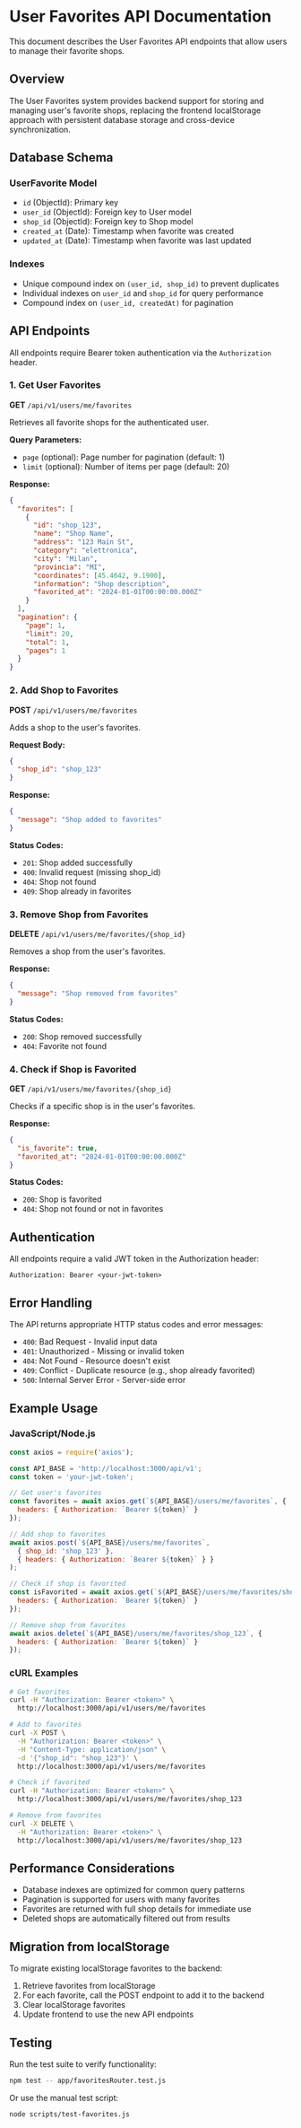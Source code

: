 # User Favorites API Documentation

This document describes the User Favorites API endpoints that allow users to manage their favorite shops.

## Overview

The User Favorites system provides backend support for storing and managing user's favorite shops, replacing the frontend localStorage approach with persistent database storage and cross-device synchronization.

## Database Schema

### UserFavorite Model
- `id` (ObjectId): Primary key
- `user_id` (ObjectId): Foreign key to User model
- `shop_id` (ObjectId): Foreign key to Shop model  
- `created_at` (Date): Timestamp when favorite was created
- `updated_at` (Date): Timestamp when favorite was last updated

### Indexes
- Unique compound index on `(user_id, shop_id)` to prevent duplicates
- Individual indexes on `user_id` and `shop_id` for query performance
- Compound index on `(user_id, createdAt)` for pagination

## API Endpoints

All endpoints require Bearer token authentication via the `Authorization` header.

### 1. Get User Favorites

**GET** `/api/v1/users/me/favorites`

Retrieves all favorite shops for the authenticated user.

**Query Parameters:**
- `page` (optional): Page number for pagination (default: 1)
- `limit` (optional): Number of items per page (default: 20)

**Response:**
```json
{
  "favorites": [
    {
      "id": "shop_123",
      "name": "Shop Name",
      "address": "123 Main St",
      "category": "elettronica",
      "city": "Milan",
      "provincia": "MI",
      "coordinates": [45.4642, 9.1900],
      "information": "Shop description",
      "favorited_at": "2024-01-01T00:00:00.000Z"
    }
  ],
  "pagination": {
    "page": 1,
    "limit": 20,
    "total": 1,
    "pages": 1
  }
}
```

### 2. Add Shop to Favorites

**POST** `/api/v1/users/me/favorites`

Adds a shop to the user's favorites.

**Request Body:**
```json
{
  "shop_id": "shop_123"
}
```

**Response:**
```json
{
  "message": "Shop added to favorites"
}
```

**Status Codes:**
- `201`: Shop added successfully
- `400`: Invalid request (missing shop_id)
- `404`: Shop not found
- `409`: Shop already in favorites

### 3. Remove Shop from Favorites

**DELETE** `/api/v1/users/me/favorites/{shop_id}`

Removes a shop from the user's favorites.

**Response:**
```json
{
  "message": "Shop removed from favorites"
}
```

**Status Codes:**
- `200`: Shop removed successfully
- `404`: Favorite not found

### 4. Check if Shop is Favorited

**GET** `/api/v1/users/me/favorites/{shop_id}`

Checks if a specific shop is in the user's favorites.

**Response:**
```json
{
  "is_favorite": true,
  "favorited_at": "2024-01-01T00:00:00.000Z"
}
```

**Status Codes:**
- `200`: Shop is favorited
- `404`: Shop not found or not in favorites

## Authentication

All endpoints require a valid JWT token in the Authorization header:

```
Authorization: Bearer <your-jwt-token>
```

## Error Handling

The API returns appropriate HTTP status codes and error messages:

- `400`: Bad Request - Invalid input data
- `401`: Unauthorized - Missing or invalid token
- `404`: Not Found - Resource doesn't exist
- `409`: Conflict - Duplicate resource (e.g., shop already favorited)
- `500`: Internal Server Error - Server-side error

## Example Usage

### JavaScript/Node.js
```javascript
const axios = require('axios');

const API_BASE = 'http://localhost:3000/api/v1';
const token = 'your-jwt-token';

// Get user's favorites
const favorites = await axios.get(`${API_BASE}/users/me/favorites`, {
  headers: { Authorization: `Bearer ${token}` }
});

// Add shop to favorites
await axios.post(`${API_BASE}/users/me/favorites`, 
  { shop_id: 'shop_123' },
  { headers: { Authorization: `Bearer ${token}` } }
);

// Check if shop is favorited
const isFavorited = await axios.get(`${API_BASE}/users/me/favorites/shop_123`, {
  headers: { Authorization: `Bearer ${token}` }
});

// Remove shop from favorites
await axios.delete(`${API_BASE}/users/me/favorites/shop_123`, {
  headers: { Authorization: `Bearer ${token}` }
});
```

### cURL Examples
```bash
# Get favorites
curl -H "Authorization: Bearer <token>" \
  http://localhost:3000/api/v1/users/me/favorites

# Add to favorites
curl -X POST \
  -H "Authorization: Bearer <token>" \
  -H "Content-Type: application/json" \
  -d '{"shop_id": "shop_123"}' \
  http://localhost:3000/api/v1/users/me/favorites

# Check if favorited
curl -H "Authorization: Bearer <token>" \
  http://localhost:3000/api/v1/users/me/favorites/shop_123

# Remove from favorites
curl -X DELETE \
  -H "Authorization: Bearer <token>" \
  http://localhost:3000/api/v1/users/me/favorites/shop_123
```

## Performance Considerations

- Database indexes are optimized for common query patterns
- Pagination is supported for users with many favorites
- Favorites are returned with full shop details for immediate use
- Deleted shops are automatically filtered out from results

## Migration from localStorage

To migrate existing localStorage favorites to the backend:

1. Retrieve favorites from localStorage
2. For each favorite, call the POST endpoint to add it to the backend
3. Clear localStorage favorites
4. Update frontend to use the new API endpoints

## Testing

Run the test suite to verify functionality:

```bash
npm test -- app/favoritesRouter.test.js
```

Or use the manual test script:

```bash
node scripts/test-favorites.js
```
